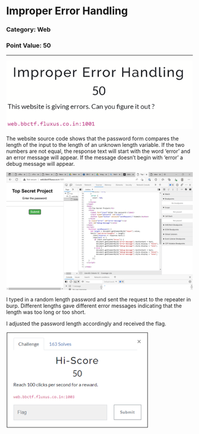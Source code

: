 # Improper Error Handling

### Category: Web
### Point Value: 50
------

![Alt text](Images/error1.png)


The website source code shows that the password form compares the length of the input to the length of an unknown length variable. If the two numbers are not equal, the response text will start with the word ‘error’ and an error message will appear.  If the message doesn’t begin with ‘error’ a debug message will appear.  


![Alt text](Images/error2.png)

I typed in a random length password and sent the request to the repeater in burp. Different lengths gave different error messages indicating that the length was too long or too short. 

I adjusted the password length accordingly and received the flag.


![Alt text](Images/Picture24.png)
